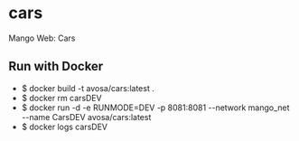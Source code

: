 # cars
Mango Web: Cars

## Run with Docker
* $ docker build -t avosa/cars:latest .
* $ docker rm carsDEV
* $ docker run -d -e RUNMODE=DEV -p 8081:8081 --network mango_net --name CarsDEV avosa/cars:latest 
* $ docker logs carsDEV